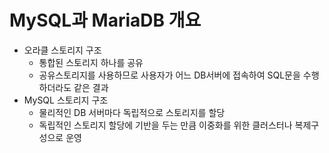 # MySQL과 MariaDB 개요
- 오라클 스토리지 구조
    - 통합된 스토리지 하나를 공유
    - 공유스토리지를 사용하므로 사용자가 어느 DB서버에 접속하여 SQL문을 수행하더라도 같은 결과
- MySQL 스토리지 구조
    - 물리적인 DB 서버마다 독립적으로 스토리지를 할당
    - 독립적인 스토리지 할당에 기반을 두는 만큼 이중화를 위한 클러스터나 복제구성으로 운영

